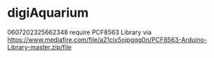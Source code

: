 # digiAquarium
0607202325662348
require PCF8563 Library via https://www.mediafire.com/file/a21cix5ojpgqg0n/PCF8563-Arduino-Library-master.zip/file
